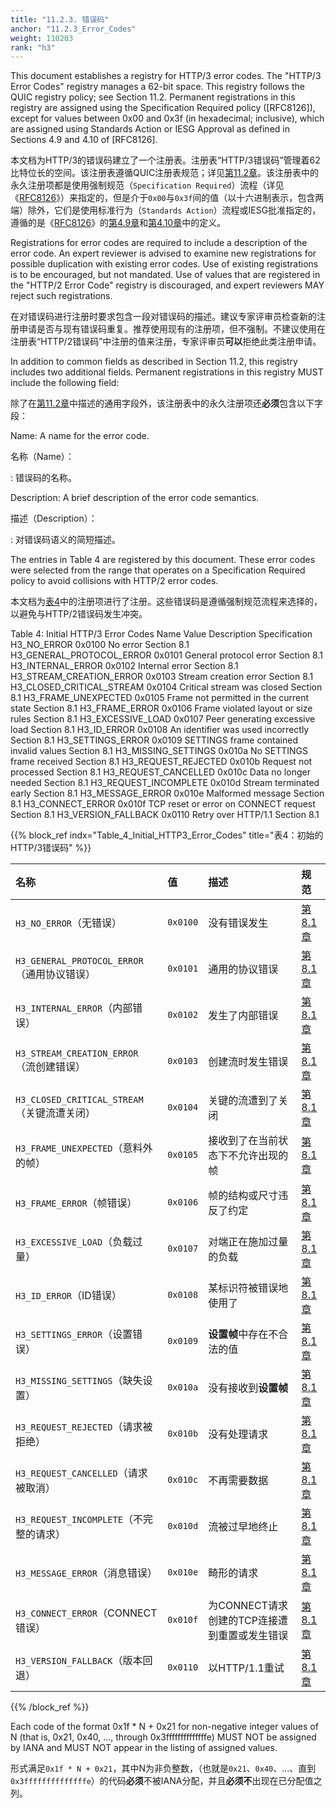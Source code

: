 ```yaml
---
title: "11.2.3. 错误码"
anchor: "11.2.3_Error_Codes"
weight: 110203
rank: "h3"
---
```


This document establishes a registry for HTTP/3 error codes. The "HTTP/3 Error Codes" registry manages a 62-bit space. This registry follows the QUIC registry policy; see Section 11.2. Permanent registrations in this registry are assigned using the Specification Required policy ([RFC8126]), except for values between 0x00 and 0x3f (in hexadecimal; inclusive), which are assigned using Standards Action or IESG Approval as defined in Sections 4.9 and 4.10 of [RFC8126].

本文档为HTTP/3的错误码建立了一个注册表。注册表“HTTP/3错误码”管理着62比特位长的空间。该注册表遵循QUIC注册表规范；详见[第11.2章]()。该注册表中的永久注册项都是使用强制规范（`Specification Required`）流程（详见《[RFC8126]()》）来指定的，但是介于`0x00`与`0x3f`间的值（以十六进制表示，包含两端）除外，它们是使用标准行为（`Standards Action`）流程或IESG批准指定的，遵循的是《[RFC8126]()》的[第4.9章]()和[第4.10章]()中的定义。

Registrations for error codes are required to include a description of the error code. An expert reviewer is advised to examine new registrations for possible duplication with existing error codes. Use of existing registrations is to be encouraged, but not mandated. Use of values that are registered in the "HTTP/2 Error Code" registry is discouraged, and expert reviewers MAY reject such registrations.

在对错误码进行注册时要求包含一段对错误码的描述。建议专家评审员检查新的注册申请是否与现有错误码重复。推荐使用现有的注册项，但不强制。不建议使用在注册表“HTTP/2错误码”中注册的值来注册，专家评审员**可以**拒绝此类注册申请。

In addition to common fields as described in Section 11.2, this registry includes two additional fields. Permanent registrations in this registry MUST include the following field:

除了在[第11.2章]()中描述的通用字段外，该注册表中的永久注册项还**必须**包含以下字段：

Name:
A name for the error code.

名称（Name）：

:   错误码的名称。

Description:
A brief description of the error code semantics.

描述（Description）：

:   对错误码语义的简短描述。

The entries in Table 4 are registered by this document. These error codes were selected from the range that operates on a Specification Required policy to avoid collisions with HTTP/2 error codes.

本文档为[表4]()中的注册项进行了注册。这些错误码是遵循强制规范流程来选择的，以避免与HTTP/2错误码发生冲突。

Table 4: Initial HTTP/3 Error Codes
Name	Value	Description	Specification
H3_NO_ERROR	0x0100	No error	Section 8.1
H3_GENERAL_PROTOCOL_ERROR	0x0101	General protocol error	Section 8.1
H3_INTERNAL_ERROR	0x0102	Internal error	Section 8.1
H3_STREAM_CREATION_ERROR	0x0103	Stream creation error	Section 8.1
H3_CLOSED_CRITICAL_STREAM	0x0104	Critical stream was closed	Section 8.1
H3_FRAME_UNEXPECTED	0x0105	Frame not permitted in the current state	Section 8.1
H3_FRAME_ERROR	0x0106	Frame violated layout or size rules	Section 8.1
H3_EXCESSIVE_LOAD	0x0107	Peer generating excessive load	Section 8.1
H3_ID_ERROR	0x0108	An identifier was used incorrectly	Section 8.1
H3_SETTINGS_ERROR	0x0109	SETTINGS frame contained invalid values	Section 8.1
H3_MISSING_SETTINGS	0x010a	No SETTINGS frame received	Section 8.1
H3_REQUEST_REJECTED	0x010b	Request not processed	Section 8.1
H3_REQUEST_CANCELLED	0x010c	Data no longer needed	Section 8.1
H3_REQUEST_INCOMPLETE	0x010d	Stream terminated early	Section 8.1
H3_MESSAGE_ERROR	0x010e	Malformed message	Section 8.1
H3_CONNECT_ERROR	0x010f	TCP reset or error on CONNECT request	Section 8.1
H3_VERSION_FALLBACK	0x0110	Retry over HTTP/1.1	Section 8.1

{{% block_ref
indx="Table_4_Initial_HTTP3_Error_Codes"
title="表4：初始的HTTP/3错误码" %}}

| 名称                                  | 值        | 描述                          | 规范        |
|:------------------------------------|:---------|:----------------------------|:----------|
| `H3_NO_ERROR`（无错误）                  | `0x0100` | 没有错误发生                      | [第8.1章]() |
| `H3_GENERAL_PROTOCOL_ERROR`（通用协议错误） | `0x0101` | 通用的协议错误                     | [第8.1章]() |
| `H3_INTERNAL_ERROR`（内部错误）           | `0x0102` | 发生了内部错误                     | [第8.1章]() |
| `H3_STREAM_CREATION_ERROR`（流创建错误）   | `0x0103` | 创建流时发生错误                    | [第8.1章]() |
| `H3_CLOSED_CRITICAL_STREAM`（关键流遭关闭） | `0x0104` | 关键的流遭到了关闭                   | [第8.1章]() |
| `H3_FRAME_UNEXPECTED`（意料外的帧）        | `0x0105` | 接收到了在当前状态下不允许出现的帧           | [第8.1章]() |
| `H3_FRAME_ERROR`（帧错误）               | `0x0106` | 帧的结构或尺寸违反了约定                | [第8.1章]() |
| `H3_EXCESSIVE_LOAD`（负载过量）           | `0x0107` | 对端正在施加过量的负载                 | [第8.1章]() |
| `H3_ID_ERROR`（ID错误）                 | `0x0108` | 某标识符被错误地使用了                 | [第8.1章]() |
| `H3_SETTINGS_ERROR`（设置错误）           | `0x0109` | **设置帧**中存在不合法的值             | [第8.1章]() |
| `H3_MISSING_SETTINGS`（缺失设置）         | `0x010a` | 没有接收到**设置帧**                | [第8.1章]() |
| `H3_REQUEST_REJECTED`（请求被拒绝）        | `0x010b` | 没有处理请求                      | [第8.1章]() |
| `H3_REQUEST_CANCELLED`（请求被取消）       | `0x010c` | 不再需要数据                      | [第8.1章]() |
| `H3_REQUEST_INCOMPLETE`（不完整的请求）     | `0x010d` | 流被过早地终止                     | [第8.1章]() |
| `H3_MESSAGE_ERROR`（消息错误）            | `0x010e` | 畸形的请求                       | [第8.1章]() |
| `H3_CONNECT_ERROR`（CONNECT错误）       | `0x010f` | 为CONNECT请求创建的TCP连接遭到重置或发生错误 | [第8.1章]() |
| `H3_VERSION_FALLBACK`（版本回退）         | `0x0110` | 以HTTP/1.1重试                 | [第8.1章]() |

{{% /block_ref %}}

Each code of the format 0x1f * N + 0x21 for non-negative integer values of N (that is, 0x21, 0x40, ..., through 0x3ffffffffffffffe) MUST NOT be assigned by IANA and MUST NOT appear in the listing of assigned values.

形式满足`0x1f * N + 0x21`，其中N为非负整数，（也就是`0x21`、`0x40`、...、直到`0x3ffffffffffffffe`）的代码**必须**不被IANA分配，并且**必须不**出现在已分配值之列。
